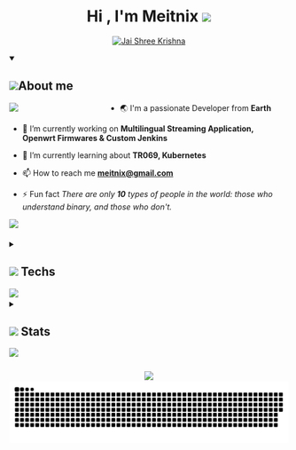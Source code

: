 
 <h1 align="center"><b>Hi , I'm Meitnix </b><img src="https://media.giphy.com/media/hvRJCLFzcasrR4ia7z/giphy.gif" width="35"></h1>
 
 
<p align="center">
  <a href="https://git.io/typing-svg"><img src="https://readme-typing-svg.herokuapp.com?font=Fira+Code&weight=200&size=24&duration=3000&pause=600&color=0CA3F7&center=true&vCenter=true&width=435&height=130&lines=%F0%9F%9A%A9+Hare+Krishna+Hare+Krishna+%F0%9F%9A%A9;%F0%9F%9A%A9+Krishna+Krishna+Hare+Hare+%F0%9F%9A%A9;%F0%9F%9A%A9+Hare+Rama+Hare+Rama+%F0%9F%9A%A9;%F0%9F%9A%A9+Rama+Rama+Hare+Hare+%F0%9F%9A%A9" alt="Jai Shree Krishna" /></a>
</p>
<details open>
<summary>	
	
## <img src="https://media2.giphy.com/media/gHQiRVOSnGXEY2Ntqv/giphy.gif?cid=ecf05e47a0n3gi1bfqntqmob8g9aid1oyj2wr3ds3mg700bl&rid=giphy.gif" width ="25"><b>About me</b>
	
</summary>	
<picture> <img align="left" src="https://media.giphy.com/media/xUOwGiewfQAm3tcIA8/giphy.gif" width = 200px></picture>

- 🌏 I'm a passionate Developer from **Earth**
	
- 🔭 I’m currently working on **Multilingual Streaming Application, Openwrt Firmwares & Custom Jenkins**

- 🌱 I’m currently learning about **TR069, Kubernetes**

- 📫 How to reach me **meitnix@gmail.com**

- ⚡ Fun fact *There are only **10** types of people in the world: those who understand binary, and those who don't.*

</details>
<img src="https://user-images.githubusercontent.com/73097560/115834477-dbab4500-a447-11eb-908a-139a6edaec5c.gif"><br><br>

<details>
<summary>
	
## <img src="https://media2.giphy.com/media/QssGEmpkyEOhBCb7e1/giphy.gif?cid=ecf05e47a0n3gi1bfqntqmob8g9aid1oyj2wr3ds3mg700bl&rid=giphy.gif" width ="25"><b> Techs</b>

</summary>

<div align="center">
	<a href="https://www.cprogramming.com/" target="_blank" rel="noreferrer"> <img src="https://raw.githubusercontent.com/devicons/devicon/master/icons/c/c-original.svg" alt="c" width="35" height="35"/> </a> 
	<a href="https://www.w3schools.com/cpp/" target="_blank" rel="noreferrer"> <img src="https://raw.githubusercontent.com/devicons/devicon/master/icons/cplusplus/cplusplus-original.svg" alt="cplusplus" width="35" height="35"/> </a> 
	<a href="https://developer.mozilla.org/en-US/docs/Web/JavaScript" target="_blank" rel="noreferrer"> <img src="https://raw.githubusercontent.com/devicons/devicon/master/icons/javascript/javascript-original.svg" alt="javascript" width="35" height="35"/> </a>
	<a href="https://www.php.net" target="_blank" rel="noreferrer"> <img src="https://raw.githubusercontent.com/devicons/devicon/master/icons/php/php-original.svg" alt="php" width="35" height="35"/> </a>
	<a href="https://www.python.org" target="_blank" rel="noreferrer"><img src="https://raw.githubusercontent.com/devicons/devicon/master/icons/python/python-original.svg" alt="python" width="35" height="35"/> </a> 
	<a href="https://developer.apple.com/swift/" target="_blank" rel="noreferrer"> <img src="https://raw.githubusercontent.com/devicons/devicon/master/icons/swift/swift-original.svg" alt="swift" width="35" height="35"/> </a>   
	<a href="https://reactjs.org/" target="_blank" rel="noreferrer"> <img src="https://raw.githubusercontent.com/devicons/devicon/master/icons/react/react-original-wordmark.svg" alt="react" width="35" height="35"/> </a> 
	<a href="https://www.w3schools.com/css/" target="_blank" rel="noreferrer"> <img src="https://raw.githubusercontent.com/devicons/devicon/master/icons/css3/css3-original-wordmark.svg" alt="css3" width="35" height="35"/> </a> 
	<a href="https://www.w3.org/html/" target="_blank" rel="noreferrer"> <img src="https://raw.githubusercontent.com/devicons/devicon/master/icons/html5/html5-original-wordmark.svg" alt="html5" width="35" height="35"/> </a>
	<a href="https://nodejs.org" target="_blank" rel="noreferrer"> <img src="https://raw.githubusercontent.com/devicons/devicon/master/icons/nodejs/nodejs-original.svg" alt="nodejs" width="35" height="35"/> </a>
	<a href="https://www.nginx.com" target="_blank" rel="noreferrer"> <img src="https://raw.githubusercontent.com/devicons/devicon/master/icons/nginx/nginx-original.svg" alt="nginx" width="35" height="35"/> </a>
	<a href="https://expressjs.com" target="_blank" rel="noreferrer"> <img src="https://raw.githubusercontent.com/devicons/devicon/master/icons/express/express-original.svg"  alt="express" width="35" height="35"/>
	<a href="https://flutter.dev" target="_blank" rel="noreferrer"> <img src="https://www.vectorlogo.zone/logos/flutterio/flutterio-icon.svg" alt="flutter" width="35" height="35"/> </a>
	<a href="https://www.tensorflow.org" target="_blank" rel="noreferrer"> <img src="https://www.vectorlogo.zone/logos/tensorflow/tensorflow-icon.svg" alt="tensorflow" width="35" height="35"/> </a> 
	<a href="https://pandas.pydata.org/" target="_blank" rel="noreferrer"> <img src="https://raw.githubusercontent.com/devicons/devicon/2ae2a900d2f041da66e950e4d48052658d850630/icons/pandas/pandas-original.svg" alt="pandas" width="35" height="35"/> </a>
	<a href="https://www.mongodb.com/" target="_blank" rel="noreferrer"> <img src="https://raw.githubusercontent.com/devicons/devicon/master/icons/mongodb/mongodb-original.svg" alt="mongodb" width="35" height="35"/> </a> 
 	<a href="https://www.mysql.com/" target="_blank" rel="noreferrer"> <img src="https://raw.githubusercontent.com/devicons/devicon/master/icons/mysql/mysql-original.svg" alt="mysql" width="35" height="35"/> </a> 
	<a href="https://www.docker.com/" target="_blank" rel="noreferrer"> <img src="https://raw.githubusercontent.com/devicons/devicon/master/icons/docker/docker-original.svg" alt="docker" width="35" height="35"/> </a>
	<a href="https://www.linux.org/"><img src="https://cdn.jsdelivr.net/gh/devicons/devicon/icons/linux/linux-original.svg" height="35" width="35" alt="linux logo"  /></a>
	<a href="https://filezilla-project.org/"><img src="https://cdn.jsdelivr.net/gh/devicons/devicon/icons/filezilla/filezilla-plain.svg" height="35" width="35" alt="filezilla logo"  /></a>
  <a href="https://threejs.org/"><img src="https://cdn.jsdelivr.net/gh/devicons/devicon/icons/threejs/threejs-original.svg" height="35" width="35" alt="threejs logo"  /></a>
  <a href="https://cloud.google.com/"><img src="https://cdn.jsdelivr.net/gh/devicons/devicon/icons/googlecloud/googlecloud-original.svg" height="35" width="35" alt="googlecloud logo"  /></a>
  <a href="https://git-scm.com/"><img src="https://cdn.jsdelivr.net/gh/devicons/devicon/icons/git/git-original.svg" height="35" width="35" alt="git logo"  /></a>
  <a href="https://jupyter.org/"><img src="https://cdn.jsdelivr.net/gh/devicons/devicon/icons/jupyter/jupyter-original.svg" height="35" width="35" alt="jupyter logo"  /></a>
  <a href="https://ubuntu.com/"><img src="https://cdn.jsdelivr.net/gh/devicons/devicon/icons/ubuntu/ubuntu-plain.svg" height="35" width="35" alt="ubuntu logo"  /></a>
  <a href="https://github.com/"><img src="https://cdn.jsdelivr.net/gh/devicons/devicon/icons/github/github-original.svg" height="35" width="35" alt="github logo"  /></a>
  <a href="https://www.mathworks.com/products/matlab.html"><img src="https://cdn.jsdelivr.net/gh/devicons/devicon/icons/matlab/matlab-line.svg" height="35" width="35" alt="matlab logo"  /></a>
  <a href="https://www.arduino.cc/"><img src="https://cdn.jsdelivr.net/gh/devicons/devicon/icons/arduino/arduino-original.svg" height="35" width="35" alt="arduino logo"  /></a>
  <a href="https://www.npmjs.com/"><img src="https://cdn.jsdelivr.net/gh/devicons/devicon/icons/npm/npm-original-wordmark.svg" height="35" width="35" alt="npm logo"  /></a>
  <a href="https://numpy.org/"><img src="https://cdn.jsdelivr.net/gh/devicons/devicon/icons/numpy/numpy-original.svg" height="35" width="35" alt="numpy logo"  /></a>
  <a href="https://slack.com/"><img src="https://cdn.jsdelivr.net/gh/devicons/devicon/icons/slack/slack-original.svg" height="35" width="35" alt="slack logo"  /></a>
  <a href="https://code.visualstudio.com/"><img src="https://cdn.jsdelivr.net/gh/devicons/devicon/icons/vscode/vscode-original.svg" height="35" width="35" alt="vscode logo"  /></a>
		
</div>
</details>
<img src="https://user-images.githubusercontent.com/73097560/115834477-dbab4500-a447-11eb-908a-139a6edaec5c.gif"><br>

<details>
<summary>
	
## <img src="https://media.giphy.com/media/iY8CRBdQXODJSCERIr/giphy.gif" width="35"><b> Stats </b>
</summary>
<div align="center">
	<h4>Visitor's count :eyes:</h4>
<p><img src="https://profile-counter.glitch.me/{meitnix}/count.svg" alt="meitnix :: Visitor's Count" /></p>

 ![tryhackme stats](https://raw.githubusercontent.com/meitnix/meitnix/main/assets/thm_propic.png)
 
  <img src="https://github-readme-stats-sigma-five.vercel.app/api?hide_title=false&hide_rank=false&show_icons=true&include_all_commits=true&count_private=true&disable_animations=false&theme=merko&locale=en&hide_border=false&username=meitnix" height="150" alt="stats graph"  />
  <img src="https://github-readme-stats-sigma-five.vercel.app/api/top-langs?locale=en&hide_title=false&layout=compact&card_width=320&langs_count=5&theme=merko&hide_border=false&username=meitnix" height="150" alt="languages graph"  />	
<p><img align="center" src="https://github-readme-streak-stats.herokuapp.com/?user=meitnix&theme=merko" alt="meitnix" /></p>
</div>
</details>
<img src="https://user-images.githubusercontent.com/73097560/115834477-dbab4500-a447-11eb-908a-139a6edaec5c.gif"><br>

###
<p align="center">
<img src="https://i.imgur.com/x1KbuCq.gif" width="500">
<img src="https://raw.githubusercontent.com/meitnix/meitnix/output/snake.svg" alt="Snake animation" />

###

